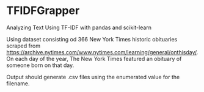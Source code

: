 # TFIDFGrapper
Analyzing Text Using TF-IDF with pandas and scikit-learn

Using dataset consisting od 366 New York Times historic  obituaries scraped from https://archive.nytimes.com/www.nytimes.com/learning/general/onthisday/. On each day of the year, The New York Times featured an obituary of someone born on that day.

Output should generate .csv files using the enumerated value for the filename.
